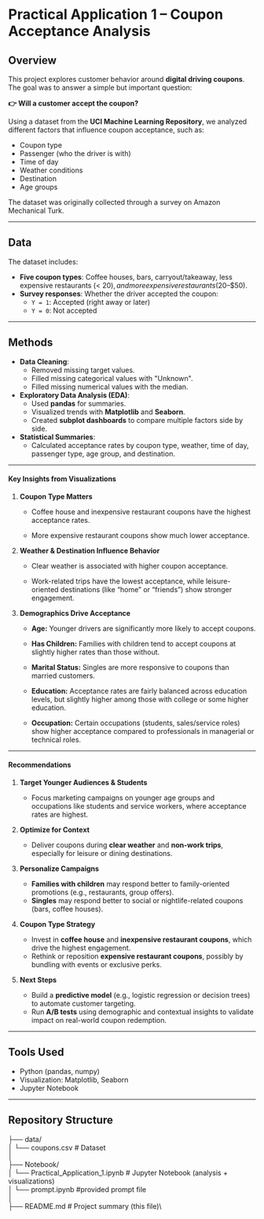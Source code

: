 # Practical Application 1 – Coupon Acceptance Analysis

## Overview
This project explores customer behavior around **digital driving coupons**.  
The goal was to answer a simple but important question:

**👉 Will a customer accept the coupon?**

Using a dataset from the **UCI Machine Learning Repository**, we analyzed different factors that influence coupon acceptance, such as:
- Coupon type
- Passenger (who the driver is with)
- Time of day
- Weather conditions
- Destination
- Age groups

The dataset was originally collected through a survey on Amazon Mechanical Turk.

---

## Data
The dataset includes:
- **Five coupon types**: Coffee houses, bars, carryout/takeaway, less expensive restaurants (< $20), and more expensive restaurants ($20–$50).
- **Survey responses**: Whether the driver accepted the coupon:
  - `Y = 1`: Accepted (right away or later)
  - `Y = 0`: Not accepted

---

## Methods
- **Data Cleaning**:
  - Removed missing target values.
  - Filled missing categorical values with "Unknown".
  - Filled missing numerical values with the median.
- **Exploratory Data Analysis (EDA)**:
  - Used **pandas** for summaries.
  - Visualized trends with **Matplotlib** and **Seaborn**.
  - Created **subplot dashboards** to compare multiple factors side by side.
- **Statistical Summaries**:
  - Calculated acceptance rates by coupon type, weather, time of day, passenger type, age group, and destination.

---

#### Key Insights from Visualizations

1. **Coupon Type Matters**

   - Coffee house and inexpensive restaurant coupons have the highest acceptance rates.

   - More expensive restaurant coupons show much lower acceptance.

2. **Weather & Destination Influence Behavior**

   - Clear weather is associated with higher coupon acceptance.

   - Work-related trips have the lowest acceptance, while leisure-oriented destinations (like “home” or “friends”) show stronger engagement.

3. **Demographics Drive Acceptance**

   - **Age:** Younger drivers are significantly more likely to accept coupons.

   - **Has Children:** Families with children tend to accept coupons at slightly higher rates than those without.

   - **Marital Status:** Singles are more responsive to coupons than married customers.

   - **Education:** Acceptance rates are fairly balanced across education levels, but slightly higher among those with college or some higher education.

   - **Occupation:** Certain occupations (students, sales/service roles) show higher acceptance compared to professionals in managerial or technical roles.
---

#### Recommendations

1. **Target Younger Audiences & Students**  
   - Focus marketing campaigns on younger age groups and occupations like students and service workers, where acceptance rates are highest.  

2. **Optimize for Context**  
   - Deliver coupons during **clear weather** and **non-work trips**, especially for leisure or dining destinations.  

3. **Personalize Campaigns**  
   - **Families with children** may respond better to family-oriented promotions (e.g., restaurants, group offers).  
   - **Singles** may respond better to social or nightlife-related coupons (bars, coffee houses).  

4. **Coupon Type Strategy**  
   - Invest in **coffee house** and **inexpensive restaurant coupons**, which drive the highest engagement.  
   - Rethink or reposition **expensive restaurant coupons**, possibly by bundling with events or exclusive perks.  

5. **Next Steps**  
   - Build a **predictive model** (e.g., logistic regression or decision trees) to automate customer targeting.  
   - Run **A/B tests** using demographic and contextual insights to validate impact on real-world coupon redemption.
---

## Tools Used
- Python (pandas, numpy)
- Visualization: Matplotlib, Seaborn
- Jupyter Notebook

---

## Repository Structure

├── data/\
│   └── coupons.csv                # Dataset\
│\
├── Notebook/\
│   └── Practical_Application_1.ipynb   # Jupyter Notebook (analysis + visualizations)\
│   └── prompt.ipynb                    #provided prompt file\
│\
├── README.md                       # Project summary (this file)\
